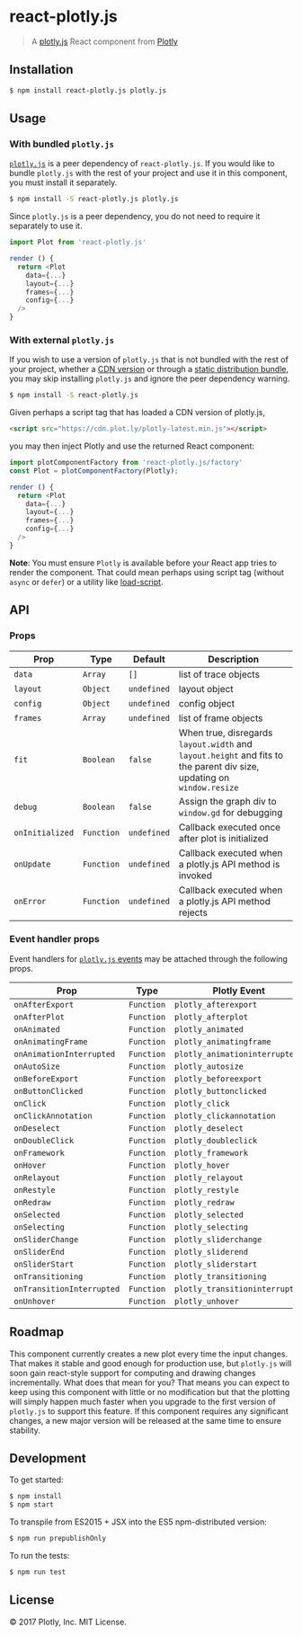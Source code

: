 # react-plotly.js

> A [plotly.js](https://github.com/plotly/plotly.js) React component from [Plotly](https://plot.ly/)

## Installation

```bash
$ npm install react-plotly.js plotly.js
```

## Usage

### With bundled `plotly.js`

[`plotly.js`](https://github.com/plotly/plotly.js) is a peer dependency of `react-plotly.js`. If you would like to bundle `plotly.js` with the rest of your project and use it in this component, you must install it separately.

```bash
$ npm install -S react-plotly.js plotly.js
```

Since `plotly.js` is a peer dependency, you do not need to require it separately to use it.

```javascript
import Plot from 'react-plotly.js'

render () {
  return <Plot 
    data={...}
    layout={...}
    frames={...}
    config={...}
  />
}
```

### With external `plotly.js`

If you wish to use a version of `plotly.js` that is not bundled with the rest of your project, whether a [CDN version](https://plot.ly/javascript/getting-started/#plotlyjs-cdn) or through a [static distribution bundle](https://github.com/plotly/plotly.js/tree/master/dist), you may skip installing `plotly.js` and ignore the peer dependency warning.

```bash
$ npm install -S react-plotly.js
```

Given perhaps a script tag that has loaded a CDN version of plotly.js,

```html
<script src="https://cdn.plot.ly/plotly-latest.min.js"></script>
```

you may then inject Plotly and use the returned React component:

```javascript
import plotComponentFactory from 'react-plotly.js/factory'
const Plot = plotComponentFactory(Plotly);

render () {
  return <Plot
    data={...}
    layout={...}
    frames={...}
    config={...}
  />
}
```

**Note**: You must ensure `Plotly` is available before your React app tries to render the component. That could mean perhaps using script tag (without `async` or `defer`) or a utility like [load-script](https://www.npmjs.com/package/load-script).

## API

### Props

| Prop | Type | Default | Description |
| ---- | ---- | ------- | ----------- |
| `data` | `Array` | `[]` | list of trace objects |
| `layout` | `Object` | `undefined` | layout object |
| `config` | `Object` | `undefined` | config object |
| `frames` | `Array` | `undefined` | list of frame objects |
| `fit` | `Boolean` | `false` | When true, disregards `layout.width` and `layout.height` and fits to the parent div size, updating on `window.resize` |
| `debug` | `Boolean` | `false` | Assign the graph div to `window.gd` for debugging |
| `onInitialized` | `Function` | `undefined` | Callback executed once after plot is initialized |
| `onUpdate` | `Function` | `undefined` | Callback executed when a plotly.js API method is invoked |
| `onError` | `Function` | `undefined` | Callback executed when a plotly.js API method rejects |

### Event handler props

Event handlers for [`plotly.js` events](https://plot.ly/javascript/plotlyjs-events/) may be attached through the following props.

| Prop | Type | Plotly Event |
| ---- | ---- | ----------- |
| `onAfterExport` | `Function` | `plotly_afterexport` |
| `onAfterPlot` | `Function` | `plotly_afterplot` |
| `onAnimated` | `Function` | `plotly_animated` |
| `onAnimatingFrame` | `Function` | `plotly_animatingframe` |
| `onAnimationInterrupted` | `Function` | `plotly_animationinterrupted` |
| `onAutoSize` | `Function` | `plotly_autosize` |
| `onBeforeExport` | `Function` | `plotly_beforeexport` |
| `onButtonClicked` | `Function` | `plotly_buttonclicked` |
| `onClick` | `Function` | `plotly_click` |
| `onClickAnnotation` | `Function` | `plotly_clickannotation` |
| `onDeselect` | `Function` | `plotly_deselect` |
| `onDoubleClick` | `Function` | `plotly_doubleclick` |
| `onFramework` | `Function` | `plotly_framework` |
| `onHover` | `Function` | `plotly_hover` |
| `onRelayout` | `Function` | `plotly_relayout` |
| `onRestyle` | `Function` | `plotly_restyle` |
| `onRedraw` | `Function` | `plotly_redraw` |
| `onSelected` | `Function` | `plotly_selected` |
| `onSelecting` | `Function` | `plotly_selecting` |
| `onSliderChange` | `Function` | `plotly_sliderchange` |
| `onSliderEnd` | `Function` | `plotly_sliderend` |
| `onSliderStart` | `Function` | `plotly_sliderstart` |
| `onTransitioning` | `Function` | `plotly_transitioning` |
| `onTransitionInterrupted` | `Function` | `plotly_transitioninterrupted` |
| `onUnhover` | `Function` | `plotly_unhover` |

## Roadmap

This component currently creates a new plot every time the input changes. That makes it stable and good enough for production use, but `plotly.js` will soon gain react-style support for computing and drawing changes incrementally. What does that mean for you? That means you can expect to keep using this component with little or no modification but that the plotting will simply happen much faster when you upgrade to the first version of `plotly.js` to support this feature. If this component requires any significant changes, a new major version will be released at the same time to ensure stability.

## Development

To get started:

```bash
$ npm install
$ npm start
```

To transpile from ES2015 + JSX into the ES5 npm-distributed version:

```bash
$ npm run prepublishOnly
```

To run the tests:

```bash
$ npm run test
```

## License

&copy; 2017 Plotly, Inc. MIT License.
